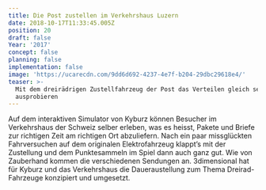 ```yaml
---
title: Die Post zustellen im Verkehrshaus Luzern
date: 2018-10-17T11:33:45.005Z
position: 20
draft: false
Year: '2017'
concept: false
planning: false
implementation: false
image: 'https://ucarecdn.com/9dd6d692-4237-4e7f-b204-29dbc29618e4/'
teaser: >-
  Mit dem dreirädrigen Zustellfahrzeug der Post das Verteilen gleich selber
  ausprobieren
---
```

Auf dem interaktiven Simulator von Kyburz können Besucher im Verkehrshaus der Schweiz selber erleben, was es heisst, Pakete und Briefe zur richtigen Zeit am richtigen Ort abzuliefern. Nach ein paar missglückten Fahrversuchen auf dem originalen Elektrofahrzeug klappt’s mit der Zustellung und dem Punktesammeln im Spiel dann auch ganz gut. Wie von Zauberhand kommen die verschiedenen Sendungen an. 3dimensional hat für Kyburz und das Verkehrshaus die Daueraustellung zum Thema Dreirad-Fahrzeuge konzipiert und umgesetzt.
